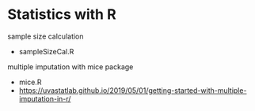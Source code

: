 # Statistics with R

sample size calculation 
- sampleSizeCal.R

multiple imputation with mice package
- mice.R
- https://uvastatlab.github.io/2019/05/01/getting-started-with-multiple-imputation-in-r/


